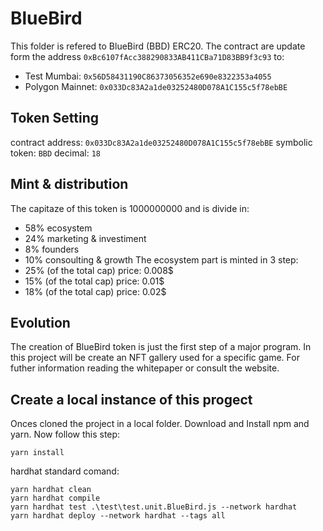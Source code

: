 # BlueBird
This folder is refered to BlueBird (BBD) ERC20. 
The contract are update form the address `0xBc6107fAcc388290833AB411CBa71D83BB9f3c93` to:
 - Test Mumbai: `0x56D58431190C86373056352e690e8322353a4055`
 - Polygon Mainnet: `0x033Dc83A2a1de03252480D078A1C155c5f78ebBE`

## Token Setting
contract address: `0x033Dc83A2a1de03252480D078A1C155c5f78ebBE`
symbolic token: `BBD`
decimal: `18`

## Mint & distribution
The capitaze of this token is 1000000000 and is divide in: 
 - 58% ecosystem 
 - 24% marketing & investiment
 - 8% founders
 - 10% consoulting & growth
The ecosystem part is minted in 3 step: 
 - 25% (of the total cap) price: 0.008$
 - 15% (of the total cap) price: 0.01$
 - 18% (of the total cap) price: 0.02$

## Evolution
The creation of BlueBird token is just the first step of a major program. In this project will be create an NFT gallery used for a specific game. For futher information reading the whitepaper or consult the website.

## Create a local instance of this progect
Onces cloned the project in a local folder. Download and Install npm and yarn.
Now follow this step:
```
yarn install
```

hardhat standard comand:
```
yarn hardhat clean
yarn hardhat compile
yarn hardhat test .\test\test.unit.BlueBird.js --network hardhat
yarn hardhat deploy --network hardhat --tags all
```